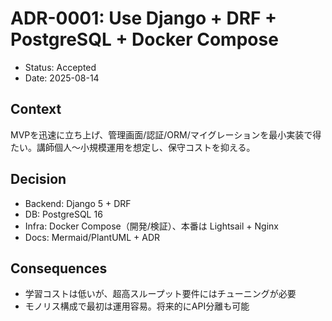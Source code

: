 # ADR-0001: Use Django + DRF + PostgreSQL + Docker Compose

- Status: Accepted
- Date: 2025-08-14

## Context
MVPを迅速に立ち上げ、管理画面/認証/ORM/マイグレーションを最小実装で得たい。講師個人〜小規模運用を想定し、保守コストを抑える。

## Decision
- Backend: Django 5 + DRF
- DB: PostgreSQL 16
- Infra: Docker Compose（開発/検証）、本番は Lightsail + Nginx
- Docs: Mermaid/PlantUML + ADR

## Consequences
- 学習コストは低いが、超高スループット要件にはチューニングが必要
- モノリス構成で最初は運用容易。将来的にAPI分離も可能
